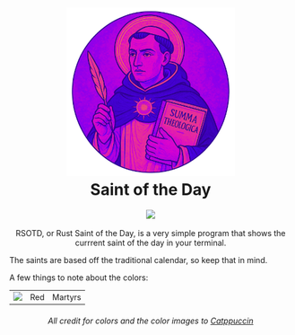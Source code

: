 <h1 align="center">
<img src="assets/aquinas_new.png", width="300" alt="Logo"/><br/>
Saint of the Day
</h1>

<p align="center">
  <img src="https://raw.githubusercontent.com/catppuccin/catppuccin/main/assets/palette/macchiato.png" width="400" />
</p>

<p align="center">
  RSOTD, or Rust Saint of the Day, is a very simple program that
  shows the currrent saint of the day in your terminal.

  The saints are based off the traditional calendar, so keep that in mind.

  A few things to note about the colors:

 <table>
 <td><img src="https://raw.githubusercontent.com/catppuccin/catppuccin/refs/heads/main/assets/palette/circles/mocha_red.png" width="20"/></td>
		<td>Red</td>
        <td>Martyrs</td>
 </table>
</p>


<h6 align="center">
All credit for colors and the color images to <a href="https://github.com/catppuccin/catppuccin">Catppuccin</a>
</h6>
